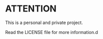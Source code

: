 # ATTENTION

This is a personal and private project.

Read the LICENSE file for more information.d 
